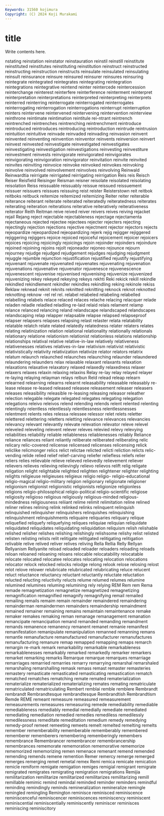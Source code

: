 ```yaml
---
Keywords: 31560 kojimura
Copyright: (C) 2024 Koji Murakami
---
```


# title

Write contents here.



nstating reinstation reinstator reinstauration reinstil reinstill reinstitute reinstituted reinstitutes reinstituting
reinstitution reinstruct reinstructed reinstructing reinstruction reinstructs reinsulate reinsulated reinsulating reinsult
reinsurance reinsure reinsured reinsurer reinsures reinsuring reintegrate reintegrated reintegrates reintegrating
reintegration reintegrations reintegrative reintend reinter reintercede reintercession reinterchange reinterest reinterfere
reinterference reinterment reinterpret reinterpretation reinterpretations reinterpreted reinterpreting reinterprets reinterred reinterring
reinterrogate reinterrogated reinterrogates reinterrogating reinterrogation reinterrogations reinterrupt reinterruption reinters reintervene
reintervened reintervening reintervention reinterview reinthrone reintimate reintimation reintitule rei-ntrant reintrench
reintrenched reintrenches reintrenching reintrenchment reintroduce reintroduced reintroduces reintroducing reintroduction reintrude
reintrusion reintuition reintuitive reinvade reinvaded reinvading reinvasion reinvent reinvented reinventing
reinvention reinventor reinvents reinversion reinvert reinvest reinvested reinvestigate reinvestigated reinvestigates
reinvestigating reinvestigation reinvestigations reinvesting reinvestiture reinvestment reinvests reinvigorate reinvigorated reinvigorates
reinvigorating reinvigoration reinvigorator reinvitation reinvite reinvited reinvites reinviting reinvoice reinvoke
reinvoked reinvokes reinvoking reinvolve reinvolved reinvolvement reinvolves reinvolving Reinwald Reinwardtia
reirrigate reirrigated reirrigating reirrigation Reis reis Reisch Reiser Reisfield Reisinger
Reisman reisner reisolate reisolated reisolating reisolation Reiss reissuable reissuably reissue
reissued reissuement reissuer reissuers reissues reissuing reist reister Reisterstown reit
reitbok reitboks reitbuck reitemize reitemized reitemizing Reiter reiter reiterable reiterance
reiterant reiterate reiterated reiteratedly reiteratedness reiterates reiterating reiteration reiterations reiterative
reiteratively reiterativeness reiterator Reith Reitman reive reived reiver reivers reives
reiving rejacket rejail Rejang reject rejectable rejectableness rejectage rejectamenta rejectaneous
rejected rejectee rejectees rejecter rejecters rejecting rejectingly rejection rejections rejective
rejectment rejector rejectors rejects rejeopardize rejeopardized rejeopardizing rejerk rejig rejigger
rejiggered rejiggering rejiggers rejoice rejoiced rejoiceful rejoicement rejoicer rejoicers rejoices
rejoicing rejoicingly rejoicings rejoin rejoinder rejoinders rejoindure rejoined rejoining rejoins
rejolt rejoneador rejoneo rejounce rejourn rejourney rejudge rejudged rejudgement rejudges
rejudging rejudgment rejuggle rejumble rejunction rejustification rejustified rejustify rejustifying rejuvenant
rejuvenate rejuvenated rejuvenates rejuvenating rejuvenation rejuvenations rejuvenative rejuvenator rejuvenesce rejuvenescence
rejuvenescent rejuvenise rejuvenised rejuvenising rejuvenize rejuvenized rejuvenizing rekey rekeyed rekeying
rekeys rekhti Reki rekick rekill rekindle rekindled rekindlement rekindler rekindles
rekindling reking rekinole rekiss Reklaw reknead reknit reknits reknitted reknitting
reknock reknot reknotted reknotting reknow -rel rel rel. relabel relabeled
relabeling relabelled relabelling relabels relace relaced relaces relache relacing relacquer
relade reladen reladle reladled reladling re-laid relaid relais relament relamp
relance relanced relancing reland relandscape relandscaped relandscapes relandscaping relap relapper
relapsable relapse relapsed relapseproof relapser relapsers relapses relapsing relast relaster
relata relatability relatable relatch relate related relatedly relatedness relater relaters
relates relating relatinization relation relational relationality relationally relationals relationary relatione
relationism relationist relationless relations relationship relationships relatival relative relative-in-law relatively
relativeness relativenesses relatives relatives-in-law relativism relativist relativistic relativistically relativity relativization
relativize relator relators relatrix relatum relaunch relaunched relaunches relaunching relaunder
relaundered relaundering relaunders relax relaxable relaxant relaxants relaxation relaxations relaxative
relaxatory relaxed relaxedly relaxedness relaxer relaxers relaxes relaxin relaxing relaxins
Relay re-lay relay relayed relayer re-laying relaying relayman relays relbun
Reld relead releap relearn relearned relearning relearns relearnt releasability releasable
releasably re-lease release re-leased released releasee releasement releaser releasers releases
releasibility releasible re-leasing releasing releasor releather relection relegable relegate relegated
relegates relegating relegation relegations releivo releivos relend relending relends relent
relented relenting relentingly relentless relentlessly relentlessness relentlessnesses relentment relents reles
relessa relessee relessor relet relets reletter relettered relettering reletters reletting
relevance relevances relevancies relevancy relevant relevantly relevate relevation relevator releve
relevel releveled releveling relevent relever releves relevied relevy relevying reliabilities
reliability reliable reliableness reliablenesses reliably Reliance reliance reliances reliant reliantly
reliberate reliberated reliberating relic relicary relic-covered relicense relicensed relicenses relicensing
relick reliclike relicmonger relics relict relictae relicted relicti reliction relicts
relic-vending relide relied relief relief-carving reliefer reliefless reliefs relier reliers
relies relievable relieve relieved relievedly relievement reliever relievers relieves relieving
relievingly relievo relievos relift relig religate religation relight relightable relighted
relighten relightener relighter relighting relights religieuse religieuses religieux religio religio-
religio-educational religio-magical religio-military religion religionary religionate religioner religionism religionist religionistic
religionists religionize religionless religions religio-philosophical religio-political religio-scientific religiose religiosity religioso
religious religiously religious-minded religious-mindedness religiousness reliiant relime relimit relimitation reline
relined reliner relines relining relink relinked relinks relinquent relinquish relinquished
relinquisher relinquishers relinquishes relinquishing relinquishment relinquishments reliquaire reliquaries reliquary relique
reliquefied reliquefy reliquefying reliques reliquiae reliquian reliquidate reliquidated reliquidates reliquidating
reliquidation reliquism relish relishable relished relisher relishes relishing relishingly relishsome
relishy relist relisted relisten relisting relists relit relitigate relitigated relitigating
relitigation relivable relive relived reliver relives reliving Rella Rellia Relly
Rellyan Rellyanism Rellyanite reload reloaded reloader reloaders reloading reloads reloan
reloaned reloaning reloans relocable relocatability relocatable relocate relocated relocatee relocates
relocating relocation relocations relocator relock relocked relocks relodge relong relook
relose relosing relost relot relove relower relubricate relubricated relubricating reluce
relucent reluct reluctance reluctancy reluctant reluctantly reluctate reluctation relucted relucting
reluctivity relucts relume relumed relumes relumine relumined relumines reluming relumining
rely relying REM Rem rem Rema remade remagnetization remagnetize remagnetized
remagnetizing remagnification remagnified remagnify remagnifying remail remailed remailing remails remaim
remain remainder remaindered remaindering remainderman remaindermen remainders remaindership remaindment remained
remainer remaining remains remaintain remaintenance remake remaker remakes remaking reman
remanage remanagement remanation remancipate remancipation remand remanded remanding remandment remands
remanence remanency remanent remanet remanie remanifest remanifestation remanipulate remanipulation remanned
remanning remans remantle remanufacture remanufactured remanufacturer remanufactures remanufacturing remanure remap
remapped remapping remaps remarch remargin re-mark remark remarkability remarkable remarkableness
remarkablenesses remarkably remarked remarkedly remarker remarkers remarket remarking remarks Remarque
remarque remarques remarriage remarriages remarried remarries remarry remarrying remarshal remarshaled
remarshaling remarshalling remask remass remast remaster remasteries remastery remasticate remasticated
remasticating remastication rematch rematched rematches rematching remate remated rematerialization rematerialize
rematerialized rematerializing remates remating rematriculate rematriculated rematriculating Rembert remblai remble
remblere Rembrandt rembrandt Rembrandtesque rembrandtesque Rembrandtish Rembrandtism Remde REME remeant
remeasure remeasured remeasurement remeasurements remeasures remeasuring remede remediability remediable remediableness
remediably remedial remedially remediate remediated remediating remediation remedied remedies remediless
remedilessly remedilessness remeditate remeditation remedium remedy remedying remedy-proof remeet remeeting
remeets remelt remelted remelting remelts remember rememberability rememberable rememberably remembered
rememberer rememberers remembering rememberingly remembers remembrance Remembrancer remembrancer remembrancership remembrances
rememorate rememoration rememorative rememorize rememorized rememorizing remen remenace remenant remend
remended remending remends remene remention Remer remercy remerge remerged remerges
remerging remet remetal remex Remi remica remicate remication remicle remiform
remigate remigation remiges remigial remigrant remigrate remigrated remigrates remigrating remigration
remigrations Remijia remilitarization remilitarize remilitarized remilitarizes remilitarizing remill remillable remimic
remind remindal reminded reminder reminders remindful reminding remindingly reminds remineralization
remineralize remingle remingled remingling Remington reminisce reminisced reminiscence reminiscenceful reminiscencer
reminiscences reminiscency reminiscent reminiscential reminiscentially reminiscently reminiscer reminisces reminiscing reminiscitory

